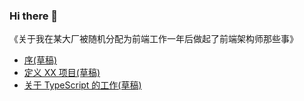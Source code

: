 ### Hi there 👋

《关于我在某大厂被随机分配为前端工作一年后做起了前端架构师那些事》 
- [序(草稿)](/blogs/关于我在某大厂被随机分配为前端工作一年后做起了前端架构师那些事/00.md)
- [定义 XX 项目(草稿)](/blogs/关于我在某大厂被随机分配为前端工作一年后做起了前端架构师那些事/01.md)
- [关于 TypeScript 的工作(草稿)](/blogs/关于我在某大厂被随机分配为前端工作一年后做起了前端架构师那些事/02.md)

<!--
**Jiapeiyao/Jiapeiyao** is a ✨ _special_ ✨ repository because its `README.md` (this file) appears on your GitHub profile.

Here are some ideas to get you started:

- 🔭 I’m currently working on ...
- 🌱 I’m currently learning ...
- 👯 I’m looking to collaborate on ...
- 🤔 I’m looking for help with ...
- 💬 Ask me about ...
- 📫 How to reach me: ...
- 😄 Pronouns: ...
- ⚡ Fun fact: ...
-->
